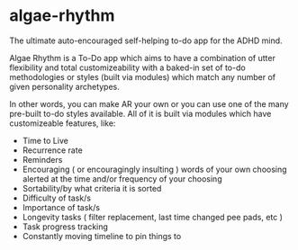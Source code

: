 # algae-rhythm
The ultimate auto-encouraged self-helping to-do app for the ADHD mind.

Algae Rhythm is a To-Do app which aims to have a combination of utter flexibility and total customizeability with a baked-in set of to-do methodologies or styles (built via modules) which match any number of given personality archetypes.

In other words, you can make AR your own or you can use one of the many pre-built to-do styles available. All of it is built via modules which have customizeable features, like:
- Time to Live
- Recurrence rate
- Reminders
- Encouraging ( or encouragingly insulting ) words of your own choosing alerted at the time and/or frequency of your choosing
- Sortability/by what criteria it is sorted
- Difficulty of task/s
- Importance of task/s
- Longevity tasks ( filter replacement, last time changed pee pads, etc )
- Task progress tracking
- Constantly moving timeline to pin things to
